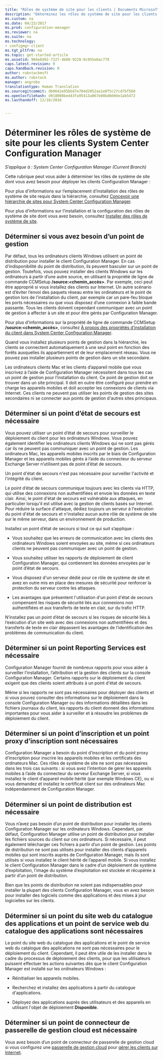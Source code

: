```yaml
---
title: "Rôles de système de site pour les clients | Documents Microsoft"
description: "Déterminez les rôles de système de site pour les clients dans System Center Configuration Manager."
ms.custom: na
ms.date: 04/23/2017
ms.prod: configuration-manager
ms.reviewer: na
ms.suite: na
ms.technology:
- configmgr-client
ms.tgt_pltfrm: na
ms.topic: get-started-article
ms.assetid: 984e8d92-7327-4b08-9228-0c955e6ac778
caps.latest.revision: 9
caps.handback.revision: 0
author: robstackmsft
ms.author: robstack
manager: angrobe
translationtype: Human Translation
ms.sourcegitcommit: db0642e95bbd7e704d2052aa1e0f5c27cd7bf568
ms.openlocfilehash: d918008bed43fa95413a067e08bd6694e1ab5472
ms.lasthandoff: 12/16/2016


---
```

# <a name="determine-the-site-system-roles-for-system-center-configuration-manager-clients"></a>Déterminer les rôles de système de site pour les clients System Center Configuration Manager

*S’applique à : System Center Configuration Manager (Current Branch)*

Cette rubrique peut vous aider à déterminer les rôles de système de site dont vous avez besoin pour déployer les clients Configuration Manager :  

 Pour plus d’informations sur l’emplacement d’installation des rôles de système de site requis dans la hiérarchie, consultez [Concevoir une hiérarchie de sites pour System Center Configuration Manager](../../../../core/plan-design/hierarchy/design-a-hierarchy-of-sites.md).  

 Pour plus d’informations sur l’installation et la configuration des rôles de système de site dont vous avez besoin, consultez [Installer des rôles de système de site](../../../../core/servers/deploy/configure/install-site-system-roles.md).  

##  <a name="determine-if-you-need-a-management-point"></a>Déterminer si vous avez besoin d’un point de gestion  
 Par défaut, tous les ordinateurs clients Windows utilisent un point de distribution pour installer le client Configuration Manager. En cas d’indisponibilité du point de distribution, ils peuvent basculer sur un point de gestion. Toutefois, vous pouvez installer des clients Windows sur les ordinateurs à partir d’une autre source, en utilisant la propriété de ligne de commande CCMSetup **/source:<chemin_accès\>**. Par exemple, ceci peut être approprié si vous installez des clients sur Internet. Un autre scénario est d’éviter l’envoi des paquets réseau entre les ordinateurs et le point de gestion lors de l’installation du client, par exemple car un pare-feu bloque les ports nécessaires ou que vous disposez d’une connexion à faible bande passante. Tous les clients doivent cependant communiquer avec un point de gestion à affecter à un site et pour être gérés par Configuration Manager.  

 Pour plus d’informations sur la propriété de ligne de commande CCMSetup **/source:<chemin_accès\>**, consultez [À propos des propriétés d’installation du client dans System Center Configuration Manager](../../../../core/clients/deploy/about-client-installation-properties.md).  

 Quand vous installez plusieurs points de gestion dans la hiérarchie, les clients se connectent automatiquement à une seul point en fonction des forêts auxquelles ils appartiennent et de leur emplacement réseau. Vous ne pouvez pas installer plusieurs points de gestion dans un site secondaire.  

 Les ordinateurs clients Mac et les clients d’appareil mobile que vous inscrivez à l’aide de Configuration Manager nécessitent dans tous les cas un point de gestion pour l’installation du client. Ce point de gestion doit se trouver dans un site principal. Il doit en outre être configuré pour prendre en charge les appareils mobiles et doit accepter les connexions de clients via Internet. Ces clients ne peuvent pas utiliser les points de gestion des sites secondaires ni se connecter aux points de gestion d'autres sites principaux.  

##  <a name="determine-if-you-need-a-fallback-status-point"></a>Déterminer si un point d’état de secours est nécessaire  
 Vous pouvez utiliser un point d’état de secours pour surveiller le déploiement du client pour les ordinateurs Windows. Vous pouvez également identifier les ordinateurs clients Windows qui ne sont pas gérés car ils ne peuvent pas communiquer avec un point de gestion. Les ordinateurs Mac, les appareils mobiles inscrits par le biais de Configuration Manager et les appareils mobiles gérés à l’aide du connecteur du serveur Exchange Server n’utilisent pas de point d’état de secours.  

 Un point d'état de secours n'est pas nécessaire pour surveiller l'activité et l'intégrité du client.  

 Le point d’état de secours communique toujours avec les clients via HTTP, qui utilise des connexions non authentifiées et envoie les données en texte clair. Ainsi, le point d'état de secours est vulnérable aux attaques, en particulier lorsqu'il est utilisé avec la gestion de clients basés sur Internet. Pour réduire la surface d'attaque, dédiez toujours un serveur à l'exécution du point d'état de secours et n'installez aucun autre rôle de système de site sur le même serveur, dans un environnement de production.  

 Installez un point d’état de secours si tout ce qui suit s’applique :  

-   Vous souhaitez que les erreurs de communication avec les clients des ordinateurs Windows soient envoyées au site, même si ces ordinateurs clients ne peuvent pas communiquer avec un point de gestion.  

-   Vous souhaitez utiliser les rapports de déploiement de client Configuration Manager, qui contiennent les données envoyées par le point d’état de secours.  

-   Vous disposez d'un serveur dédié pour ce rôle de système de site et avez en outre mis en place des mesures de sécurité pour renforcer la protection du serveur contre les attaques.  

-   Les avantages que présentent l'utilisation d'un point d'état de secours compensent les risques de sécurité liés aux connexions non authentifiées et aux transferts de texte en clair, sur du trafic HTTP.  

 N’installez pas un point d’état de secours si les risques de sécurité liés à l’exécution d’un site web avec des connexions non authentifiées et des transferts de texte en clair dépassent les avantages de l’identification des problèmes de communication du client.  

##  <a name="determine-whether-you-need-a-reporting-services-point"></a>Déterminer si un point Reporting Services est nécessaire  
 Configuration Manager fournit de nombreux rapports pour vous aider à surveiller l’installation, l’attribution et la gestion des clients sur la console Configuration Manager. Certains rapports sur le déploiement du client exigent que des clients soient attribués à un point d'état de secours.  

 Même si les rapports ne sont pas nécessaires pour déployer des clients et si vous pouvez consulter des informations sur le déploiement dans la console Configuration Manager ou des informations détaillées dans les fichiers journaux du client, les rapports du client donnent des informations importantes pour vous aider à surveiller et à résoudre les problèmes de déploiement du client.  

##  <a name="determine-if-you-need-an-enrollment-point-and-an-enrollment-proxy-point"></a>Déterminer si un point d’inscription et un point proxy d’inscription sont nécessaires  
 Configuration Manager a besoin du point d’inscription et du point proxy d’inscription pour inscrire les appareils mobiles et les certificats des ordinateurs Mac. Ces rôles de système de site ne sont pas nécessaires dans les trois cas suivants : si vous avez l’intention de gérer les appareils mobiles à l’aide du connecteur du serveur Exchange Server, si vous installez le client d’appareil mobile hérité (par exemple Windows CE), ou si vous demandez et installez le certificat client sur des ordinateurs Mac indépendamment de Configuration Manager.  

##  <a name="determine-if-you-need-a-distribution-point"></a>Déterminer si un point de distribution est nécessaire  
 Vous n’avez pas besoin d’un point de distribution pour installer les clients Configuration Manager sur les ordinateurs Windows. Cependant, par défaut, Configuration Manager utilise un point de distribution pour installer les fichiers sources du client sur ces ordinateurs. Si nécessaire, il peut également télécharger ces fichiers à partir d’un point de gestion. Les points de distribution ne sont pas utilisés pour installer des clients d’appareils mobiles qui sont inscrits auprès de Configuration Manager, mais ils sont utilisés si vous installez le client hérité de l’appareil mobile. Si vous installez le client Configuration Manager dans le cadre d’un déploiement de système d’exploitation, l’image du système d’exploitation est stockée et récupérée à partir d’un point de distribution.  

 Bien que les points de distribution ne soient pas indispensables pour installer la plupart des clients Configuration Manager, vous en avez besoin pour installer des logiciels comme des applications et des mises à jour logicielles sur les clients.  

##  <a name="determine-if-you-need-an-application-catalog-website-point-and-an-application-catalog-web-services-point"></a>Déterminer si un point du site web du catalogue des applications et un point de service web du catalogue des applications sont nécessaires  
 Le point du site web du catalogue des applications et le point de service web du catalogue des applications ne sont pas nécessaires pour le déploiement du client. Cependant, il peut être utile de les installer dans le cadre du processus de déploiement des clients, pour que les utilisateurs puissent effectuer les actions suivantes dès que le client Configuration Manager est installé sur les ordinateurs Windows :  

-   Réinitialiser les appareils mobiles.  

-   Recherchez et installez des applications à partir du catalogue d'applications.  

-   Déployez des applications auprès des utilisateurs et des appareils en utilisant l'objet de déploiement **Disponible**.  

##  <a name="determine-whether-you-require-a-cloud-management-gateway-connector-point"></a>Déterminer si un point de connecteur de passerelle de gestion cloud est nécessaire 

Vous avez besoin d’un point de connecteur de passerelle de gestion cloud si vous configurez une [passerelle de gestion cloud](/sccm/core/clients/manage/setup-cloud-management-gateway) pour [gérer les clients sur Internet](/sccm/core/clients/manage/manage-clients-internet).


 
